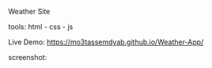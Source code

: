 
Weather Site

tools: html - css - js 

Live Demo: https://mo3tassemdyab.github.io/Weather-App/


screenshot:

